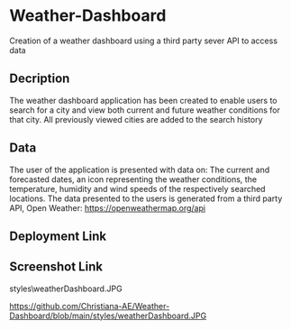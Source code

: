 # Weather-Dashboard
Creation of a weather dashboard using a third party sever API to access data

## Decription 
The weather dashboard application has been created to enable users to search for a city and view both current and future weather conditions for that city. All previously viewed cities are added to the search history 

## Data 
The user of the application is presented with data on: The current and forecasted dates, an icon representing the weather conditions, the temperature, humidity and wind speeds of the respectively searched locations. The data presented to the users is generated from a third party API, Open Weather: https://openweathermap.org/api

## Deployment Link

## Screenshot Link
styles\weatherDashboard.JPG

https://github.com/Christiana-AE/Weather-Dashboard/blob/main/styles/weatherDashboard.JPG


